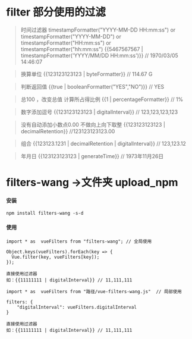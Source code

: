 # filter 部分使用的过滤

> 时间过滤器 timestampFormatter("YYYY-MM-DD HH:mm:ss") or timestampFormatter("YYYY-MM-DD") or timestampFormatter("HH:mm:ss") or timestampFormatter("hh:mm:ss")
{{5467567567 | timestampFormatter('YYYY/MM/DD HH:mm:ss')}} // 1970/03/05 14:46:07

> 换算单位
{{123123123123 | byteFormatter}} // 114.67 G

> 判断返回值
{{true | booleanFormatter("YES","NO")}} // YES

>总100 ，改变总值 计算所占得比例
{{1 | percentageFormatter}} // 1%

> 数字添加逗号
{{123123123123 | digitalInterval}} // 123,123,123,123

> 没有自动添加小数点0.00 不做向上向下取整
{{123123123123 | decimalRetention}} //123123123123.00

> 组合
{{123123.1231 | decimalRetention | digitalInterval}} // 123,123.12

>年月日
{{123123123123 | generateTime}} //  1973年11月26日


# filters-wang  ->文件夹 upload_npm

#### 安装

```
npm install filters-wang -s-d
```

#### 使用

```
import * as  vueFilters from "filters-wang"; // 全局使用

Object.keys(vueFilters).forEach(key => {
  Vue.filter(key, vueFilters[key]);
});

直接使用过滤器
如：{{11111111 | digitalInterval}} // 11,111,111
```

```
import * as  vueFilters from "路径/vue-filters-wang.js"  // 局部使用

filters: {
    "digitalInterval": vueFilters.digitalInterval
}

直接使用过滤器
如：{{11111111 | digitalInterval}} // 11,111,111
```
